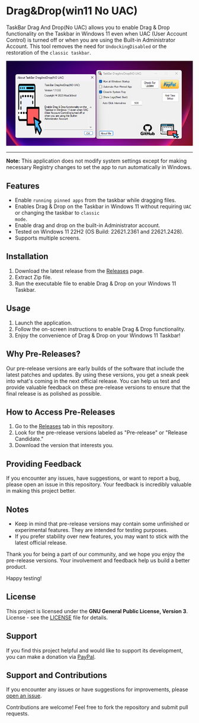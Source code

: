 # Drag&Drop(win11 No UAC)

TaskBar Drag And Drop(No UAC) allows you to enable Drag & Drop functionality on the Taskbar in Windows 11 even when UAC (User Account Control) is turned off or when you are using the Built-in Administrator Account. This tool removes the need for <code>UndockingDisabled</code> or the restoration of the <code>classic taskbar</code>.

![Screenshot](screenshot.png)

---

**Note:** This application does not modify system settings except for making necessary Registry changes to set the app to run automatically in Windows.


## Features
- Enable <code>running pinned apps</code> from the taskbar while dragging files. 
- Enables Drag & Drop on the Taskbar in Windows 11 without requiring <code>UAC</code> or changing the taskbar to <code>classic mode</code>.
- Enable drag and drop on the built-in Administrator account.
- Tested on Windows 11 22H2 (OS Build: 22621.2361 and 22621.2428).
- Supports multiple screens.

## Installation

1. Download the latest release from the [Releases](https://github.com/Mast3r0mid/TaskBarDragAndDropNoUAC/releases/tag/release) page.
2. Extract Zip file.
3. Run the executable file to enable Drag & Drop on your Windows 11 Taskbar.

## Usage

1. Launch the application.
2. Follow the on-screen instructions to enable Drag & Drop functionality.
3. Enjoy the convenience of Drag & Drop on your Windows 11 Taskbar!

## Why Pre-Releases?

Our pre-release versions are early builds of the software that include the latest patches and updates. By using these versions, you get a sneak peek into what's coming in the next official release. You can help us test and provide valuable feedback on these pre-release versions to ensure that the final release is as polished as possible.

## How to Access Pre-Releases

1. Go to the [Releases](https://github.com/Mast3r0mid/TaskBarDragAndDropNoUAC/releases) tab in this repository.
2. Look for the pre-release versions labeled as "Pre-release" or "Release Candidate."
3. Download the version that interests you.

## Providing Feedback

If you encounter any issues, have suggestions, or want to report a bug, please open an issue in this repository. Your feedback is incredibly valuable in making this project better.

## Notes

- Keep in mind that pre-release versions may contain some unfinished or experimental features. They are intended for testing purposes.
- If you prefer stability over new features, you may want to stick with the latest official release.

Thank you for being a part of our community, and we hope you enjoy the pre-release versions. Your involvement and feedback help us build a better product.

Happy testing!

## License

This project is licensed under the **GNU General Public License, Version 3**. License - see the [LICENSE](https://github.com/Mast3r0mid/TaskBarDragAndDropNoUAC/blob/master/LICENSE) file for details.

## Support

If you find this project helpful and would like to support its development, you can make a donation via [PayPal](https://www.paypal.com/donate/?hosted_button_id=H8J45TXLNUQKW).


## Support and Contributions

If you encounter any issues or have suggestions for improvements, please [open an issue](https://github.com/Mast3r0mid/TaskBarDragAndDropNoUAC/issues).

Contributions are welcome! Feel free to fork the repository and submit pull requests.



